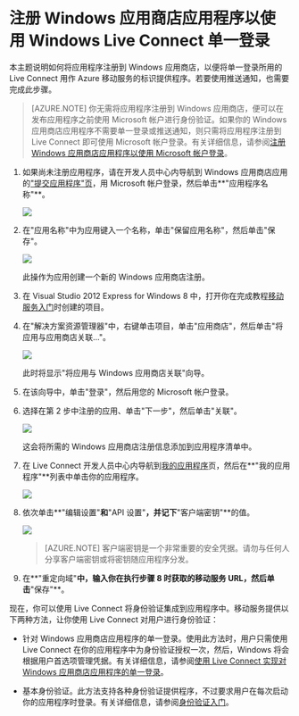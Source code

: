 <properties pageTitle="注册以进行单一登录 - Azure 移动服务" metaKeywords="" description="了解如何在 Azure 移动服务应用程序中注册以进行单一登录身份验证。" metaCanonical="" services="mobile-services" documentationCenter="Mobile" title="Register your Windows Store apps to use Windows Live Connect single sign-on" authors="" solutions="" manager="" editor="" />
<tags ms.service="mobile-services"
    ms.date="11/21/2014"
    wacn.date="04/11/2015"
    />

# 注册 Windows 应用商店应用程序以使用 Windows Live Connect 单一登录

本主题说明如何将应用程序注册到 Windows 应用商店，以便将单一登录所用的 Live Connect 用作 Azure 移动服务的标识提供程序。若要使用推送通知，也需要完成此步骤。

> [AZURE.NOTE] 你无需将应用程序注册到 Windows 应用商店，便可以在发布应用程序之前使用 Microsoft 帐户进行身份验证。如果你的 Windows 应用商店应用程序不需要单一登录或推送通知，则只需将应用程序注册到 Live Connect 即可使用 Microsoft 帐户登录。有关详细信息，请参阅[注册 Windows 应用商店应用程序以使用 Microsoft 帐户登录](/zh-cn/documentation/articles/mobile-services-how-to-register-microsoft-authentication)。

1. 如果尚未注册应用程序，请在开发人员中心内导航到 Windows 应用商店应用的["提交应用程序"页]，用 Microsoft 帐户登录，然后单击**"应用程序名称"**。

   	![][0]

2. 在"应用名称"中为应用键入一个名称，单击"保留应用名称"，然后单击"保存"。

   	![][1]

   	此操作为应用创建一个新的 Windows 应用商店注册。

3. 在 Visual Studio 2012 Express for Windows 8 中，打开你在完成教程[移动服务入门]时创建的项目。

4. 在"解决方案资源管理器"中，右键单击项目，单击"应用商店"，然后单击"将应用与应用商店关联..."。 

  	![][2]

   	此时将显示"将应用与 Windows 应用商店关联"向导。

5. 在该向导中，单击"登录"，然后用您的 Microsoft 帐户登录。

6. 选择在第 2 步中注册的应用、单击"下一步"，然后单击"关联"。

   	![][3]

   	这会将所需的 Windows 应用商店注册信息添加到应用程序清单中。    

9. 在 Live Connect 开发人员中心内导航到[我的应用程序]页，然后在**"我的应用程序"**列表中单击你的应用程序。

   	![][6] 

10. 依次单击**"编辑设置"**和**"API 设置"**，并记下**"客户端密钥"**的值。 

   	![][7]

    > [AZURE.NOTE] 客户端密钥是一个非常重要的安全凭据。请勿与任何人分享客户端密钥或将密钥随应用程序分发。

11. 在**"重定向域"**中，输入你在执行步骤 8 时获取的移动服务 URL，然后单击**"保存"**。

现在，你可以使用 Live Connect 将身份验证集成到应用程序中。移动服务提供以下两种方法，让你使用 Live Connect 对用户进行身份验证：

   - 针对 Windows 应用商店应用程序的单一登录。使用此方法时，用户只需使用 Live Connect 在你的应用程序中为身份验证授权一次，然后，Windows 将会根据用户首选项管理凭据。有关详细信息，请参阅[使用 Live Connect 实现对 Windows 应用商店应用程序的单一登录]。

   - 基本身份验证。此方法支持各种身份验证提供程序，不过要求用户在每次启动你的应用程序时登录。有关详细信息，请参阅[身份验证入门]。

<!-- Anchors. -->

<!-- Images. -->
[0]: ./media/mobile-services-how-to-register-windows-live-connect-single-sign-on/mobile-services-submit-win8-app.png
[1]: ./media/mobile-services-how-to-register-windows-live-connect-single-sign-on/mobile-services-win8-app-name.png
[2]: ./media/mobile-services-how-to-register-windows-live-connect-single-sign-on/mobile-services-store-association.png
[3]: ./media/mobile-services-how-to-register-windows-live-connect-single-sign-on/mobile-services-select-app-name.png


[6]: ./media/mobile-services-how-to-register-windows-live-connect-single-sign-on/mobile-live-connect-apps-list.png
[7]: ./media/mobile-services-how-to-register-windows-live-connect-single-sign-on/mobile-live-connect-app-api-settings.png



<!-- URLs. -->
[使用 Live Connect 实现对 Windows 应用商店应用程序的单一登录]: /zh-cn/documentation/articles/mobile-services-windows-store-dotnet-single-sign-on
["提交应用程序"页]: https://appdev.microsoft.com/StorePortals/zh-CN/Developer/Catalog/ReleaseAnchor
[我的应用程序]: https://account.live.com/developers/applications/index
[移动服务入门]: /zh-cn/documentation/articles/mobile-services-javascript-backend-windows-store-dotnet-get-started
[身份验证入门]: /zh-cn/documentation/articles/mobile-services-windows-store-dotnet-get-started-users
[推送通知入门]: /zh-cn/documentation/articles/mobile-services-javascript-backend-windows-store-dotnet-get-started-push/
[使用脚本为用户授权]: /zh-cn/documentation/articles/mobile-services-windows-store-dotnet-authorize-users-in-scripts/
[JavaScript 和 HTML]: /zh-cn/documentation/articles/mobile-services-javascript-backend-windows-store-dotnet-get-started-with-users-js/
[Azure 管理门户]: https://manage.windowsazure.cn/
